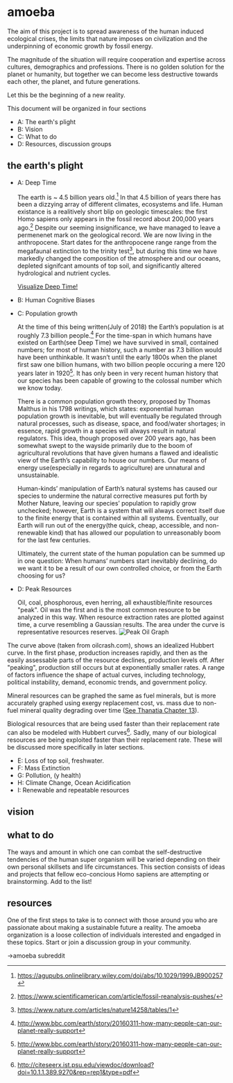 # amoeba

The aim of this project is to spread awareness of the human induced ecological crises, the limits that nature imposes on civilization and the underpinning of economic growth by fossil energy. 

The magnitude of the situation will require cooperation and expertise across cultures, demographics and professions.  There is no golden solution for the planet or humanity, but together we can become less destructive towards each other, the planet, and future generations.  

Let this be the beginning of a new reality.

This document will be organized in four sections 
* A: The earth's plight
* B: Vision
* C: What to do
* D: Resources, discussion groups

## the earth's plight

- A: Deep Time

  The earth is ~ 4.5 billion years old.[^1]  In that 4.5 billion of years there has been a dizzying array of different climates, ecosystems and life.  Human existance is a realitively short blip on geologic timescales: the first Homo sapiens only appears in the fossil record about 200,000 years ago.[^2] Despite our seeming insignificance, we have managed to leave a permenenet mark on the geological record.  We are now living in the anthropocene.  Start dates for the anthropocene range range from the megafaunal extinction to the trinity test[^3], but during this time we have markedly changed the composition of the atmosphere and our oceans, depleted signifcant amounts of top soil, and significantly altered hydrological and nutrient cycles.
  
  [Visualize Deep Time!](http://deeptime.info)
  
- B: Human Cognitive Biases
- C: Population growth

  
    At the time of this being written(July of 2018) the Earth’s population is at roughly 7.3 billion people.[^4] For the time-span in which humans have existed on Earth(see Deep Time) we have survived in small, contained numbers; for most of human history, such a number as 7.3 billion would have been unthinkable. It wasn’t until the early 1800s when the planet first saw one billion humans, with two billion people occuring a mere 120 years later in 1920[^4]. It has only been in very recent human history that our species has been capable of growing to the colossal number which we know today. 

    There is a common population growth theory, proposed by Thomas Malthus in his 1798 writings, which states: exponential human population growth is inevitable, but will eventually be regulated through natural processes, such as disease, space, and food/water shortages; in essence, rapid growth in a species will always result in natural regulators. This idea, though proposed over 200 years ago, has been somewhat swept to the wayside primarily due to the boom of agricultural revolutions that have given humans a flawed and idealistic view of the Earth’s capability to house our numbers. Our means of energy use(especially in regards to agriculture) are unnatural and unsustainable. 

    Human-kinds’ manipulation of Earth’s natural systems has caused our species to undermine the natural corrective measures put forth by Mother Nature, leaving our species’ population to rapidly grow unchecked; however, Earth is a system that will always correct itself due to the finite energy that is contained within all systems. Eventually, our Earth will run out of the energy(the quick, cheap, accessible, and non-renewable kind) that has allowed our population to unreasonably boom for the last few centuries. 

    Ultimately, the current state of the human population can be summed up in one question: When humans’ numbers start inevitably declining, do we want it to be a result of our own controlled choice, or from the Earth choosing for us? 

- D: Peak Resources

  Oil, coal, phosphorous, even herring, all exhaustible/finite resources "peak".  Oil was the first and is the most common resource to be analyzed in this way.  When resource extraction rates are plotted against time, a curve resembling a Gaussian results.  The area under the curve is representative resources reserves.
  ![Peak Oil Graph](http://www.oilcrash.com/images/ten_stps/steps_01.png)
  
The curve above (taken from oilcrash.com), shows an idealized Hubbert curve.  In the first phase, production increases rapidly, and then as the easily assessable parts of the resource declines, production levels off.  After "peaking", production still occurs but at exponentially smaller rates.  A range of factors influence the shape of actual curves, including technology, political instability, demand, economic trends, and government policy.

Mineral resources can be graphed the same as fuel minerals, but is more accurately graphed using exergy replacement cost, vs. mass due to non-fuel mineral quality degrading over time ([See Thanatia Chapter 13](https://www.worldscientific.com/worldscibooks/10.1142/7323)). 

Biological resources that are being used faster than their replacement rate can also be modeled with Hubbert curves[^d1].  Sadly, many of our biological resources are being exploited faster than their replacement rate.  These will be discussed more specifically in later sections.


- E: Loss of top soil, freshwater.
- F: Mass Extinction
- G: Pollution, (y health)
- H: Climate Change, Ocean Acidification
- I: Renewable and repeatable resources

## vision

## what to do
The ways and amount in which one can combat the self-destructive tendencies of the human super organism will be varied depending on their own personal skillsets and life circumstances.  This section consists of ideas and projects that fellow eco-concious Homo sapiens are attempting or brainstorming.  Add to the list!

## resources

One of the first steps to take is to connect with those around you who are passionate about making a sustainable future a reality.  The amoeba organization is a loose collection of individuals interested and engadged in these topics.  Start or join a discussion group in your community.  

->amoeba subreddit


[^1]: https://agupubs.onlinelibrary.wiley.com/doi/abs/10.1029/1999JB900257
[^2]: https://www.scientificamerican.com/article/fossil-reanalysis-pushes/
[^3]: https://www.nature.com/articles/nature14258/tables/1
[^4]: http://www.bbc.com/earth/story/20160311-how-many-people-can-our-planet-really-support


  
 [^d1]: http://citeseerx.ist.psu.edu/viewdoc/download?doi=10.1.1.389.9270&rep=rep1&type=pdf
